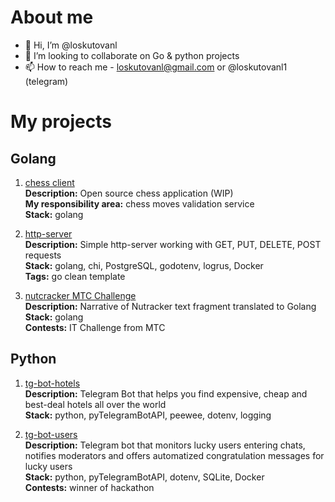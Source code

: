 # About me

- 👋 Hi, I’m @loskutovanl
- 💞️ I’m looking to collaborate on Go & python projects
- 📫 How to reach me - loskutovanl@gmail.com or @loskutovanl1 (telegram)

# My projects

## Golang

1. [chess client](https://github.com/sadmadrus/chessBox/tree/dev/validation)  
**Description:** Open source chess application (WIP)  
**My responsibility area:** chess moves validation service  
**Stack:** golang  

2. [http-server](https://github.com/loskutovanl/study)  
**Description:** Simple http-server working with GET, PUT, DELETE, POST requests  
**Stack:** golang, chi, PostgreSQL, godotenv, logrus, Docker  
**Tags:** go clean template  

3. [nutcracker MTC Challenge](https://github.com/loskutovanl/nutcrackerMTCChallenge)  
**Description:** Narrative of Nutracker text fragment translated to Golang  
**Stack:** golang  
**Contests:** IT Challenge from МТС  


## Python

1. [tg-bot-hotels](https://github.com/loskutovanl/tg-bot-hotels)  
**Description:** Telegram Bot that helps you find expensive, cheap and best-deal hotels all over the world  
**Stack:** python, pyTelegramBotAPI, peewee, dotenv, logging  

2. [tg-bot-users](https://github.com/loskutovanl/tg-bot-users)  
**Description:** Telegram bot that monitors lucky users entering chats, notifies moderators and offers automatized congratulation messages for lucky users  
**Stack:** python, pyTelegramBotAPI, dotenv, SQLite, Docker  
**Contests:** winner of hackathon  
